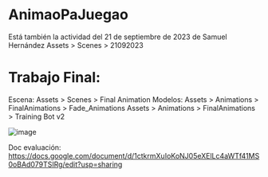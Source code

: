# AnimaoPaJuegao
Está también la actividad del 21 de septiembre de 2023 de Samuel Hernández
Assets > Scenes > 21092023



# Trabajo Final:
Escena: Assets > Scenes > Final Animation
Modelos: 
Assets > Animations > FinalAnimations > Fade_Animations
Assets > Animations > FinalAnimations > Training Bot v2

![image](https://github.com/SamuelElHG/AnimaoPaJuegao/assets/94467746/534fc6b5-a010-4b3e-ae64-f8a47b2e4b2d)

Doc evaluación: https://docs.google.com/document/d/1ctkrmXuIoKoNJ05eXElLc4aWTf41MS0oBAd079TSIRg/edit?usp=sharing
